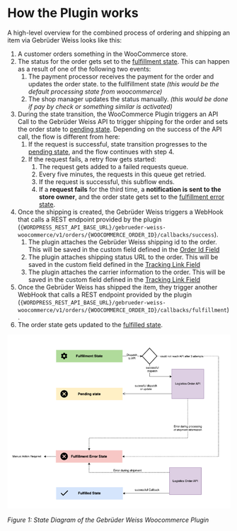 # How the Plugin works

A high-level overview for the combined process of ordering and shipping an item via Gebrüder Weiss looks like this:

1. A customer orders something in the WooCommerce store.
2. The status for the order gets set to the [fulfillment state](./setup#settings-tab-fulfillment). This can happen as a result of one of the following two events:
	1. The payment processor receives the payment for the order and updates the order state. to the fullfillment state *(this would be the default processing state from woocommerce)*
	2. The shop manager updates the status manually. *(this would be done if pay by check or something similar is activated)*
3. During the state transition, the WooCommerce Plugin triggers an API Call to the Gebrüder Weiss API to trigger shipping for the order and sets the order state to [pending state](./setup.md#settings-tab-fulfillment). Depending on the success of the API call, the flow is different from here:
	1. If the request is successful, state transition progresses to the [pending state](./setup.md#settings-tab-fulfillment), and the flow continues with step 4.
	2. If the request fails, a retry flow gets started:
		1. The request gets added to a failed requests queue.
		2. Every five minutes, the requests in this queue get retried.
		3. If the request is successful, this subflow ends.
		4. If a **request fails** for the third time, a **notification is sent to the store owner**, and the order state gets set to the [fulfillment error state](./setup.md#settings-tab-settings-tab-fulfillment).
4. Once the shipping is created, the Gebrüder Weiss triggers a WebHook that calls a REST endpoint provided by the plugin (`{WORDPRESS_REST_API_BASE_URL}/gebrueder-weiss-woocommerce/v1/orders/{WOOCOMMERCE_ORDER_ID}/callbacks/success`).
	1. The plugin attaches the Gebrüder Weiss shipping id to the order. This will be saved in the custom field defined in the [Order Id Field](./setup.md#settings-tab-order)
	2. The plugin attaches shipping status URL to the order. This will be saved in the custom field defined in the [Tracking Link Field](./setup.md#settings-tab-order)
	3. The plugin attaches the carrier information to the order. This will be saved in the custom field defined in the [Tracking Link Field](./setup.md#settings-tab-order)
5. Once the Gebrüder Weiss has shipped the item, they trigger another WebHook that calls a REST endpoint provided by the plugin (`{WORDPRESS_REST_API_BASE_URL}/gebrueder-weiss-woocommerce/v1/orders/{WOOCOMMERCE_ORDER_ID}/callbacks/fulfillment`).
6. The order state gets updated to the [fulfilled state](./setup.md#settings-tab-fulfillment).

![gbw-plugin-status-flow](./assets/images/gbw-plugin-status-flow.png)

*Figure 1: State Diagram of the Gebrüder Weiss Woocommerce Plugin*

